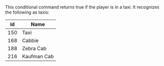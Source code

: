 This conditional command returns true if the player is in a taxi. It recognizes the following as taxis:

| Id  | Name        |
| --- | ----------- |
| 150 | Taxi        |
| 168 | Cabbie      |
| 188 | Zebra Cab   |
| 216 | Kaufman Cab |
